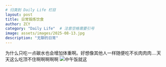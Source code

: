 ```yaml
---
# 归类到 Daily Life 栏目
layout: post
title: 日常锻炼饮食
author: ZCY
category: "Daily Life"  # 注意空格需要引号
image: assets/images/2025-08-13.jpg
description: "无聊的日常"
---
```


为什么只吃一点碳水也会增加体重啊。好想像其他人一样随便吃不长肉肉肉....天天这么吃顶不住啊啊啊啊啊
![中午饭就这](https://zcyyy.github.io/assets/images/25-08-13food.jpg)